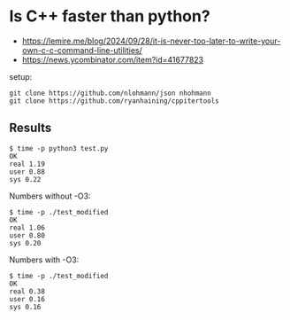 # Is C++ faster than python?

* https://lemire.me/blog/2024/09/28/it-is-never-too-later-to-write-your-own-c-c-command-line-utilities/
* https://news.ycombinator.com/item?id=41677823

setup:

```
git clone https://github.com/nlohmann/json nhohmann
git clone https://github.com/ryanhaining/cppitertools
```

## Results

```
$ time -p python3 test.py
OK
real 1.19
user 0.88
sys 0.22
```

Numbers without -O3:

```
$ time -p ./test_modified
OK
real 1.06
user 0.80
sys 0.20
```

Numbers with -O3:

```
$ time -p ./test_modified
OK
real 0.38
user 0.16
sys 0.16
